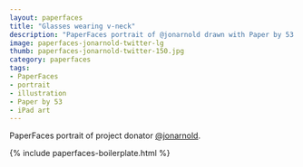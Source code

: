 ```yaml
---
layout: paperfaces
title: "Glasses wearing v-neck"
description: "PaperFaces portrait of @jonarnold drawn with Paper by 53 on an iPad."
image: paperfaces-jonarnold-twitter-lg
thumb: paperfaces-jonarnold-twitter-150.jpg
category: paperfaces
tags: 
- PaperFaces
- portrait
- illustration
- Paper by 53
- iPad art
---
```


PaperFaces portrait of project donator [@jonarnold](http://twitter.com/jonarnold).

{% include paperfaces-boilerplate.html %}